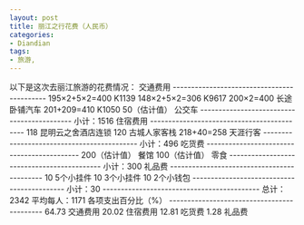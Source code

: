 ```yaml
---
layout: post
title: 丽江之行花费（人民币）
categories:
- Diandian
tags:
- 旅游, 
---
```

以下是这次去丽江旅游的花费情况： 交通费用 ------------------------------------------- 195×2+5×2=400 K1139 148×2+5×2=306 K9617 200×2=400 长途卧铺汽车 201+209=410 K1050 50（估计值） 公交车 ------------------------------------------- 小计：1516 住宿费用 ------------------------------------------- 118 昆明云之舍酒店连锁 120 古城人家客栈 218+40=258 天涯行客 ------------------------------------------- 小计：496 吃货费 ------------------------------------------- 200（估计值） 餐馆 100（估计值） 零食 ------------------------------------------- 小计：300 礼品费 ------------------------------------------- 10 5个小挂件 10 3个小挂件 10 2个小钱包 ------------------------------------------- 小计：30 ------------------------------------------- 总计：2342 平均每人：1171 各项支出百分比（%） ------------------------------------------- 64.73 交通费用 20.02 住宿费用 12.81 吃货费 1.28 礼品费